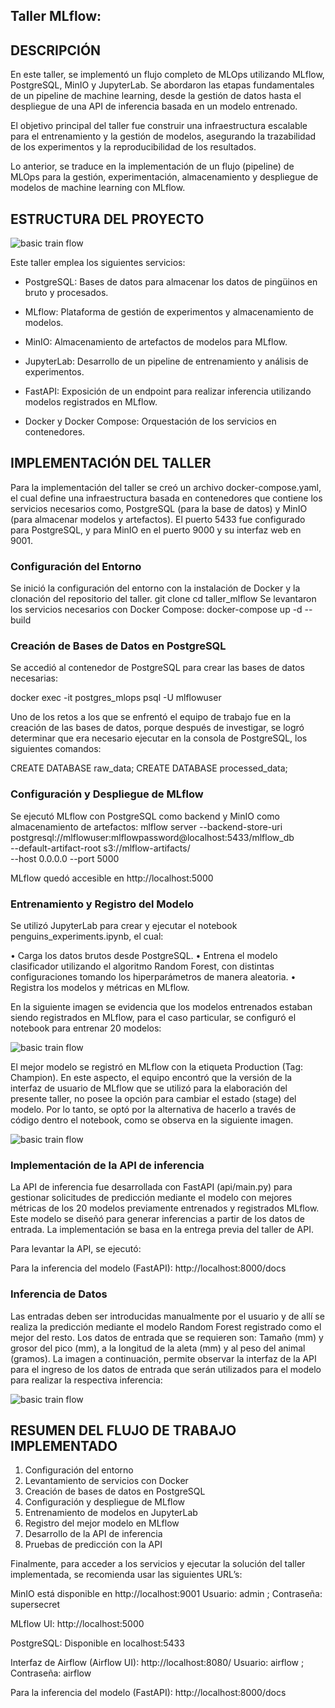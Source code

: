 ## Taller MLflow:

## DESCRIPCIÓN

En este taller, se implementó un flujo completo de MLOps utilizando MLflow, PostgreSQL, MinIO y JupyterLab. Se abordaron las etapas fundamentales de un pipeline de machine learning, desde la gestión de datos hasta el despliegue de una API de inferencia basada en un modelo entrenado.

El objetivo principal del taller fue construir una infraestructura escalable para el entrenamiento y la gestión de modelos, asegurando la trazabilidad de los experimentos y la reproducibilidad de los resultados. 

Lo anterior, se traduce en la implementación de un flujo (pipeline) de MLOps para la gestión, experimentación, almacenamiento y despliegue de modelos de machine learning con MLflow.

## ESTRUCTURA DEL PROYECTO

![basic train flow](img/01_arquitectura.png)


Este taller emplea los siguientes servicios:

-	PostgreSQL: Bases de datos para almacenar los datos de pingüinos en bruto y procesados.

-	MLflow: Plataforma de gestión de experimentos y almacenamiento de modelos.

-	MinIO: Almacenamiento de artefactos de modelos para MLflow.

-	JupyterLab: Desarrollo de un pipeline de entrenamiento y análisis de experimentos.

-	FastAPI: Exposición de un endpoint para realizar inferencia utilizando modelos registrados en MLflow.

-	Docker y Docker Compose: Orquestación de los servicios en contenedores.


## IMPLEMENTACIÓN DEL TALLER

Para la implementación del taller se creó un archivo docker-compose.yaml, el cual define una infraestructura basada en contenedores que contiene los servicios necesarios como, PostgreSQL (para la base de datos) y MinIO (para almacenar modelos y artefactos). El puerto 5433 fue configurado para PostgreSQL, y para MinIO en el puerto 9000 y su interfaz web en 9001.

### Configuración del Entorno
Se inició la configuración del entorno con la instalación de Docker y la clonación del repositorio del taller.
git clone <repositorio>
cd taller_mlflow
Se levantaron los servicios necesarios con Docker Compose:
docker-compose up -d --build

### Creación de Bases de Datos en PostgreSQL
Se accedió al contenedor de PostgreSQL para crear las bases de datos necesarias:

docker exec -it postgres_mlops psql -U mlflowuser

Uno de los retos a los que se enfrentó el equipo de trabajo fue en la creación de las bases de datos, porque después de investigar, se logró determinar que era necesario ejecutar en la consola de PostgreSQL, los siguientes comandos:

CREATE DATABASE raw_data;
CREATE DATABASE processed_data;

### Configuración y Despliegue de MLflow

Se ejecutó MLflow con PostgreSQL como backend y MinIO como almacenamiento de artefactos:
mlflow server --backend-store-uri postgresql://mlflowuser:mlflowpassword@localhost:5433/mlflow_db \
             		 --default-artifact-root s3://mlflow-artifacts/ \
              		--host 0.0.0.0 --port 5000

MLflow quedó accesible en http://localhost:5000


### Entrenamiento y Registro del Modelo

Se utilizó JupyterLab para crear y ejecutar el notebook penguins_experiments.ipynb, el cual:

•	Carga los datos brutos desde PostgreSQL.
•	Entrena el modelo clasificador utilizando el algoritmo Random Forest, con distintas configuraciones tomando los hiperparámetros de manera aleatoria.
•	Registra los modelos y métricas en MLflow.

En la siguiente imagen se evidencia que los modelos entrenados estaban siendo registrados en MLflow, para el caso particular, se configuró el notebook para entrenar 20 modelos:

![basic train flow](img/02_Experimentos.png)

El mejor modelo se registró en MLflow con la etiqueta Production (Tag: Champion). En este aspecto, el equipo encontró que la versión de la interfaz de usuario de MLflow que se utilizó para la elaboración del presente taller, no posee la opción para cambiar el estado (stage) del modelo. Por lo tanto, se optó por la alternativa de hacerlo a través de código dentro el notebook, como se observa en la siguiente imagen.

![basic train flow](img/03_Stage_Modelo.png)


### Implementación de la API de inferencia


La API de inferencia fue desarrollada con FastAPI (api/main.py) para gestionar solicitudes de predicción mediante el modelo con mejores métricas de los 20 modelos previamente entrenados y registrados MLflow. Este modelo se diseñó para generar inferencias a partir de los datos de entrada. La implementación se basa en la entrega previa del taller de API.

Para levantar la API, se ejecutó:

Para la inferencia del modelo (FastAPI): http://localhost:8000/docs 


### Inferencia de Datos

Las entradas deben ser introducidas manualmente por el usuario y de allí se realiza la predicción mediante el modelo Random Forest registrado como el mejor del resto. Los datos de entrada que se requieren son: Tamaño (mm) y grosor del pico (mm), a la longitud de la aleta (mm) y al peso del animal (gramos). La imagen a continuación, permite observar la interfaz de la API para el ingreso de los datos de entrada que serán utilizados para el modelo para realizar la respectiva inferencia:

![basic train flow](img/04_Prediction.png)

## RESUMEN DEL FLUJO DE TRABAJO IMPLEMENTADO

1. Configuración del entorno
2. Levantamiento de servicios con Docker
3. Creación de bases de datos en PostgreSQL
4. Configuración y despliegue de MLflow
5. Entrenamiento de modelos en JupyterLab
6. Registro del mejor modelo en MLflow
7. Desarrollo de la API de inferencia
8. Pruebas de predicción con la API

Finalmente, para acceder a los servicios y ejecutar la solución del taller implementada, se recomienda usar las siguientes URL’s:

MinIO está disponible en http://localhost:9001
Usuario: admin ; Contraseña: supersecret

MLflow UI: http://localhost:5000

PostgreSQL: Disponible en localhost:5433

Interfaz de Airflow (Airflow UI): http://localhost:8080/ 
Usuario: airflow ; Contraseña: airflow

Para la inferencia del modelo (FastAPI): http://localhost:8000/docs 


